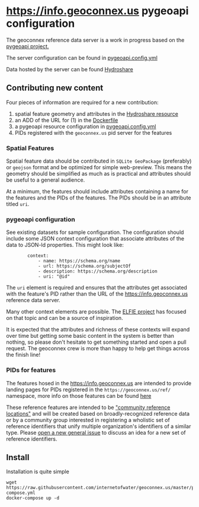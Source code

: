 # https://info.geoconnex.us pygeoapi configuration

The geoconnex reference data server is a work in progress based on the [pygeoapi project.](https://pygeoapi.io/)

The server configuration can be found in [pygeoapi.config.yml](pygeoapi.config.yml)

Data hosted by the server can be found [Hydroshare](https://www.hydroshare.org/resource/4a22e88e689949afa1cf71ae009eaf1b/) 

## Contributing new content

Four pieces of information are required for a new contribution:  
1. spatial feature geometry and attributes in the [Hydroshare resource](https://www.hydroshare.org/resource/4a22e88e689949afa1cf71ae009eaf1b/) 
1. an ADD of the URL for (1) in the [Dockerfile](Dockerfile)
1. a pygeoapi resource configuration in [pygeoapi.config.yml](pygeoapi.config.yml)
1. PIDs registered with the `geoconnex.us` pid server for the features


### Spatial Features
Spatial feature data should be contributed in `SQLite GeoPackage` (preferably) or `geojson` format and be optimized for simple web-preview. This means the geometry should be simplified as much as is practical and attributes should be useful to a general audience.

At a minimum, the features should include attributes containing a name for the features and the PIDs of the features. The PIDs should be in an attribute titled `uri`. 

### pygeoapi configuration

See existing datasets for sample configuration. The configuration should include some JSON context configuration that associate attributes of the data to JSON-ld properties. This might look like:

```
        context:
            - name: https://schema.org/name
            - url: https://schema.org/subjectOf
            - description: https://schema.org/description
            - uri: "@id"
```

The `uri` element is required and ensures that the attributes get associated with the feature's PID rather than the URL of the https://info.geoconnex.us reference data server.

Many other context elements are possible. The [ELFIE project](https://opengeospatial.github.io/ELFIE/) has focused on that topic and can be a source of inspiration.

It is expected that the attributes and richness of these contexts will expand over time but getting some basic content in the system is better than nothing, so please don't hesitate to get something started and open a pull request. The geoconnex crew is more than happy to help get things across the finish line!

### PIDs for features

The features hosed in the https://info.geoconnex.us are intended to provide landing pages for PIDs registered in the `https://geoconnex.us/ref/` namespace, more info on those features can be found [here](https://github.com/internetofwater/geoconnex.us/tree/master/namespaces/ref)

These reference features are intended to be ["community reference locations"](https://github.com/internetofwater/geoconnex.us/wiki/Community-Reference-Locations) and will be created based on broadly-recognized reference data or by a community group interested in registering a wholistic set of reference identifiers that unify multiple organization's identifiers of a similar type. Please [open a new general issue](https://github.com/internetofwater/geoconnex.us/issues/new?template=general.md&title=%5Bgeneral%5D) to discuss an idea for a new set of reference identifiers.

## Install
Installation is quite simple
```
wget https://raw.githubusercontent.com/internetofwater/geoconnex.us/master/pygeoapi/docker-compose.yml
docker-compose up -d
```
